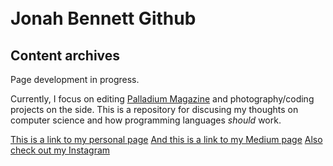 <br />
<br />

# Jonah Bennett Github

## Content archives

Page development in progress. 

Currently, I focus on editing [Palladium Magazine](https://palladiummag.com) and photography/coding projects on the side. This is a repository for discusing my thoughts on computer science and how programming languages *should* work.  

[This is a link to my personal page](https://jonahbennett.com)
[And this is a link to my Medium page](https://medium.com/@thejonahbennett)
[Also check out my Instagram](https://instagram.com/thejonahbennett)
